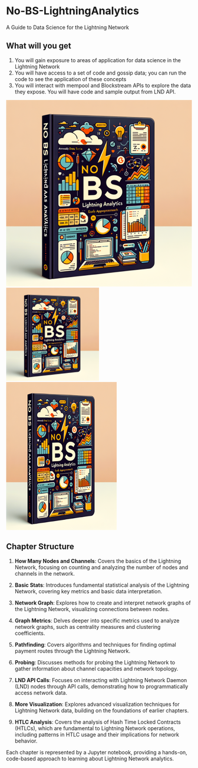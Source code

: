 # No-BS-LightningAnalytics

A Guide to Data Science for the Lightning Network

## What will you get

1. You will gain exposure to areas of application for data science in the Lightning Network
2. You will have access to a set of code and gossip data; you can run the code to see the application of these concepts
3. You will interact with mempool and Blockstream APIs to explore the data they expose. You will have code and sample output from LND API.

![Book Cover](assets/BookCover.jpeg)
<img src="assets/BookCover.jpeg" alt="Book Cover" width="50%"/>
<img src="assets/BookCover.jpeg" alt="Book Cover" width="300" height="400"/>
## Chapter Structure

1. **How Many Nodes and Channels**: Covers the basics of the Lightning Network, focusing on counting and analyzing the number of nodes and channels in the network.

2. **Basic Stats**: Introduces fundamental statistical analysis of the Lightning Network, covering key metrics and basic data interpretation.

3. **Network Graph**: Explores how to create and interpret network graphs of the Lightning Network, visualizing connections between nodes.

4. **Graph Metrics**: Delves deeper into specific metrics used to analyze network graphs, such as centrality measures and clustering coefficients.

5. **Pathfinding**: Covers algorithms and techniques for finding optimal payment routes through the Lightning Network.

6. **Probing**: Discusses methods for probing the Lightning Network to gather information about channel capacities and network topology.

7. **LND API Calls**: Focuses on interacting with Lightning Network Daemon (LND) nodes through API calls, demonstrating how to programmatically access network data.

8. **More Visualization**: Explores advanced visualization techniques for Lightning Network data, building on the foundations of earlier chapters.

9. **HTLC Analysis**: Covers the analysis of Hash Time Locked Contracts (HTLCs), which are fundamental to Lightning Network operations, including patterns in HTLC usage and their implications for network behavior.

Each chapter is represented by a Jupyter notebook, providing a hands-on, code-based approach to learning about Lightning Network analytics.
